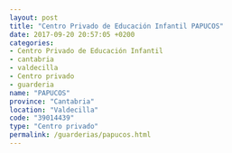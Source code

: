 ```yaml
---
layout: post
title: "Centro Privado de Educación Infantil PAPUCOS"
date: 2017-09-20 20:57:05 +0200
categories:
- Centro Privado de Educación Infantil
- cantabria
- valdecilla
- Centro privado
- guarderia
name: "PAPUCOS"
province: "Cantabria"
location: "Valdecilla"
code: "39014439"
type: "Centro privado"
permalink: /guarderias/papucos.html
---
```

